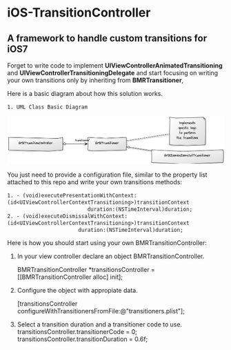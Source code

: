 iOS-TransitionController
========================

A framework to handle custom transitions for iOS7
-------------------------------------------------

Forget to write code to implement **UIViewControllerAnimatedTransitioning** and **UIViewControllerTransitioningDelegate** and start focusing on writing your own transitions only by inheriting from **BMRTransitioner**,

Here is a basic diagram about how this solution works.

    1. UML Class Basic Diagram
![UML Class Diagram](https://raw.githubusercontent.com/barbaramartina/iOS-TransitionController/master/resources/UML-Diagram.png)


You just need to provide a configuration file, similar to the property list attached to this repo and write your own transitions methods:

    1. - (void)executePresentationWithContext:(id<UIViewControllerContextTransitioning>)transitionContext
                              duration:(NSTimeInterval)duration;
    2. - (void)executeDismissalWithContext:(id<UIViewControllerContextTransitioning>)transitionContext
                           duration:(NSTimeInterval)duration;
                           
                           
Here is how you should start using your own BMRTransitionController:

1. In your view controller declare an object BMRTransitionController.

    BMRTransitionController *transitionsController = [[BMRTransitionController alloc] init];

2. Configure the object with appropiate data.

    [transitionsController configureWithTransitionersFromFile:@"transitioners.plist"];

3. Select a transition duration and a transitioner code to use.
    transitionsController.transitionerCode = 0;
    transitionsController.transitionDuration = 0.6f;
